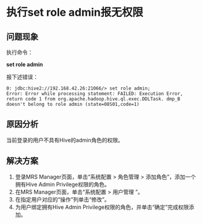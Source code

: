 # 执行set role admin报无权限<a name="ZH-CN_TOPIC_0207461484"></a>

## 问题现象<a name="zh-cn_topic_0167275844_s4062da02d4d340ed9dbd38c42c5a7475"></a>

执行命令：

**set role admin**

报下述错误：

```
0: jdbc:hive2://192.168.42.26:21066/> set role admin;
Error: Error while processing statement: FAILED: Execution Error, return code 1 from org.apache.hadoop.hive.ql.exec.DDLTask. dmp_B doesn't belong to role admin (state=08S01,code=1)
```

## 原因分析<a name="zh-cn_topic_0167275844_section1645144113716"></a>

当前登录的用户不具有Hive的admin角色的权限。

## 解决方案<a name="zh-cn_topic_0167275844_sf8f53c018c784bab9ca84e6d32b5d35d"></a>

1.  登录MRS Manager页面，单击“系统配置 \> 角色管理 \> 添加角色”，添加一个拥有Hive Admin Privilege权限的角色。
2.  在MRS Manager页面，单击“系统配置 \> 用户管理 ”。
3.  在指定用户对应的“操作”列单击“修改”。
4.  为用户绑定拥有Hive Admin Privilege权限的角色，并单击“确定”完成权限添加。

